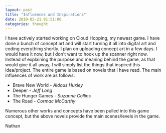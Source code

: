 ```yaml
---
layout: post
title: "Influences and Inspirations"
date: 2010-05-21 01:51:00
categories: thought
---
```

I have actively started working on Cloud Hopping, my newest game. I have done a bunch of concept art and will start turning it all into digital art and coding everything shortly. I plan on uploading concept art in a few days. I would have it now, but I don't want to hook up the scanner right now. Instead of explaining the purpose and meaning behind the game, as that would give it all away, I will simply list the things that inspired this idea/project. The entire game is based on novels that I have read. The main influences of work are as follows:

- Brave New World - *Aldous Huxley*
- Deeper - *Jeff Long*
- The Hunger Games - *Suzanne Collins*
- The Road - *Cormac McCarthy*

Numerous other works and concepts have been pulled into this game concept, but the above novels provide the main scenes/levels in the game.

Nathan
